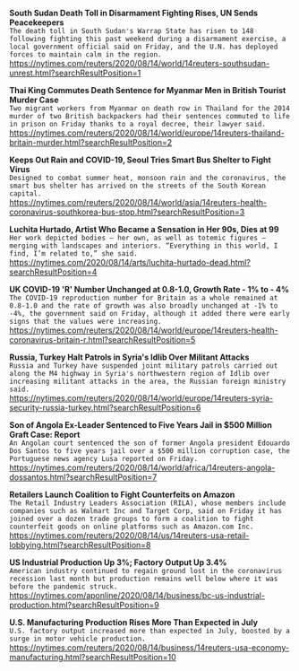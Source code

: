 **South Sudan Death Toll in Disarmament Fighting Rises, UN Sends Peacekeepers**\
`The death toll in South Sudan's Warrap State has risen to 148 following fighting this past weekend during a disarmament exercise, a local government official said on Friday, and the U.N. has deployed forces to maintain calm in the region.`\
https://nytimes.com/reuters/2020/08/14/world/14reuters-southsudan-unrest.html?searchResultPosition=1

**Thai King Commutes Death Sentence for Myanmar Men in British Tourist Murder Case**\
`Two migrant workers from Myanmar on death row in Thailand for the 2014 murder of two British backpackers had their sentences commuted to life in prison on Friday thanks to a royal decree, their lawyer said. `\
https://nytimes.com/reuters/2020/08/14/world/europe/14reuters-thailand-britain-murder.html?searchResultPosition=2

**Keeps Out Rain and COVID-19, Seoul Tries Smart Bus Shelter to Fight Virus**\
`Designed to combat summer heat, monsoon rain and the coronavirus, the smart bus shelter has arrived on the streets of the South Korean capital. `\
https://nytimes.com/reuters/2020/08/14/world/asia/14reuters-health-coronavirus-southkorea-bus-stop.html?searchResultPosition=3

**Luchita Hurtado, Artist Who Became a Sensation in Her 90s, Dies at 99**\
`Her work depicted bodies — her own, as well as totemic figures — merging with landscapes and interiors. “Everything in this world, I find, I’m related to,” she said.`\
https://nytimes.com/2020/08/14/arts/luchita-hurtado-dead.html?searchResultPosition=4

**UK COVID-19 'R' Number Unchanged at 0.8-1.0, Growth Rate - 1% to - 4%**\
`The COVID-19 reproduction number for Britain as a whole remained at 0.8-1.0 and the rate of growth was also broadly unchanged at -1% to -4%, the government said on Friday, although it added there were early signs that the values were increasing.`\
https://nytimes.com/reuters/2020/08/14/world/europe/14reuters-health-coronavirus-britain-r.html?searchResultPosition=5

**Russia, Turkey Halt Patrols in Syria's Idlib Over Militant Attacks**\
`Russia and Turkey have suspended joint military patrols carried out along the M4 highway in Syria's northwestern region of Idlib over increasing militant attacks in the area, the Russian foreign ministry said. `\
https://nytimes.com/reuters/2020/08/14/world/europe/14reuters-syria-security-russia-turkey.html?searchResultPosition=6

**Son of Angola Ex-Leader Sentenced to Five Years Jail in $500 Million Graft Case: Report**\
`An Angolan court sentenced the son of former Angola president Edouardo Dos Santos to five years jail over a $500 million corruption case, the Portuguese news agency Lusa reported on Friday.`\
https://nytimes.com/reuters/2020/08/14/world/africa/14reuters-angola-dossantos.html?searchResultPosition=7

**Retailers Launch Coalition to Fight Counterfeits on Amazon**\
`The Retail Industry Leaders Association (RILA), whose members include companies such as Walmart Inc and Target Corp, said on Friday it has joined over a dozen trade groups to form a coalition to fight counterfeit goods on online platforms such as Amazon.com Inc. `\
https://nytimes.com/reuters/2020/08/14/us/14reuters-usa-retail-lobbying.html?searchResultPosition=8

**US Industrial Production Up 3%; Factory Output Up 3.4%**\
`American industry continued to regain ground lost in the coronavirus recession last month but production remains well below where it was before the pandemic struck.`\
https://nytimes.com/aponline/2020/08/14/business/bc-us-industrial-production.html?searchResultPosition=9

**U.S. Manufacturing Production Rises More Than Expected in July**\
`U.S. factory output increased more than expected in July, boosted by a surge in motor vehicle production.`\
https://nytimes.com/reuters/2020/08/14/business/14reuters-usa-economy-manufacturing.html?searchResultPosition=10

